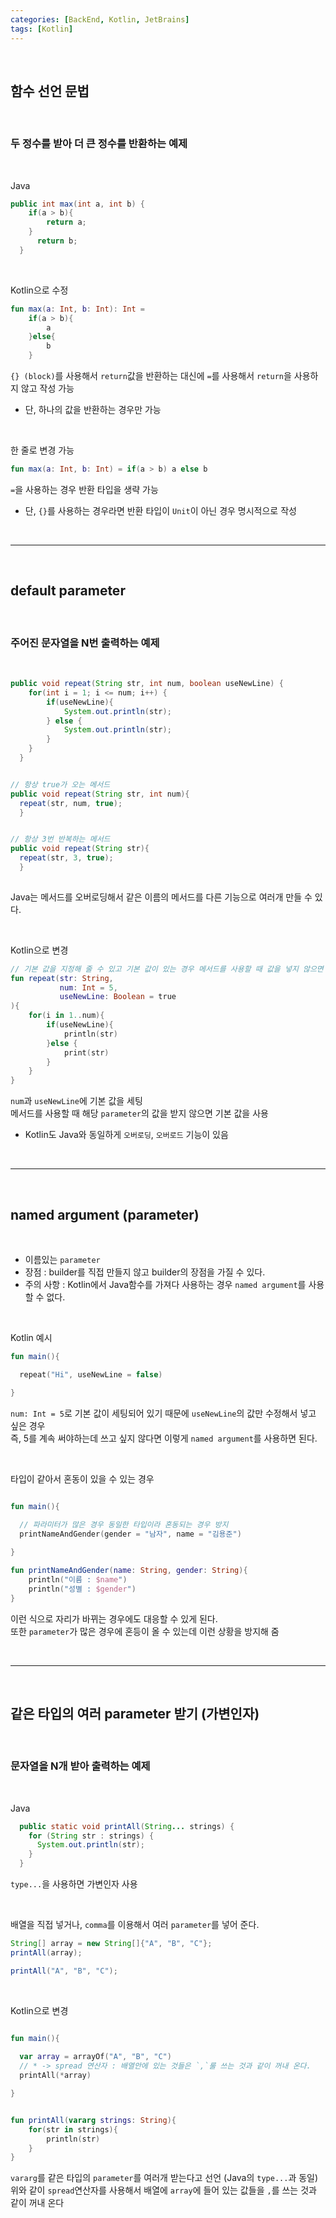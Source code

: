 ```yaml
---
categories: [BackEnd, Kotlin, JetBrains]
tags: [Kotlin]
---
```


<br>

## 함수 선언 문법

<br>

### 두 정수를 받아 더 큰 정수를 반환하는 예제

<br>

Java
```java
public int max(int a, int b) {
    if(a > b){
        return a;
    }
      return b;
  }
```

<br>

Kotlin으로 수정
```kotlin
fun max(a: Int, b: Int): Int =
    if(a > b){
        a
    }else{
        b
    }
```
`{} (block)`를 사용해서 `return`값을 반환하는 대신에 `=`를 사용해서 `return`을 사용하지 않고 작성 가능
  - 단, 하나의 값을 반환하는 경우만 가능 

<br>

한 줄로 변경 가능
```kotlin
fun max(a: Int, b: Int) = if(a > b) a else b
```
`=`을 사용하는 경우 반환 타입을 생략 가능
  - 단, `{}`를 사용하는 경우라면 반환 타입이 `Unit`이 아닌 경우 명시적으로 작성

<br>

---

<br>

## default parameter

<br>

### 주어진 문자열을 N번 출력하는 예제

<br>

```java
public void repeat(String str, int num, boolean useNewLine) {
    for(int i = 1; i <= num; i++) {
        if(useNewLine){
            System.out.println(str);
        } else {
            System.out.println(str);
        }
    }
  }


// 항상 true가 오는 메서드
public void repeat(String str, int num){
  repeat(str, num, true);
  }


// 항상 3번 반복하는 메서드
public void repeat(String str){
  repeat(str, 3, true);
  }
  
```
Java는 메서드를 오버로딩해서 같은 이름의 메서드를 다른 기능으로 여러개 만들 수 있다.

<br>

Kotlin으로 변경
```kotlin
// 기본 값을 지정해 줄 수 있고 기본 값이 있는 경우 메서드를 사용할 때 값을 넣지 않으면 기본 값을 사용
fun repeat(str: String,
           num: Int = 5,
           useNewLine: Boolean = true
){
    for(i in 1..num){
        if(useNewLine){
            println(str)
        }else {
            print(str)
        }
    }
}
```
`num`과 `useNewLine`에 기본 값을 세팅   
메서드를 사용할 때 해당 `parameter`의 값을 받지 않으면 기본 값을 사용
  - Kotlin도 Java와 동일하게 `오버로딩`, `오버로드` 기능이 있음

<br>

---

<br>

## named argument (parameter)

<br>

- 이름있는 `parameter`
- 장점 : builder를 직접 만들지 않고 builder의 장점을 가질 수 있다.
- 주의 사항 : Kotlin에서 Java함수를 가져다 사용하는 경우 `named argument`를 사용할 수 없다.

<br>

Kotlin 예시
```kotlin
fun main(){

  repeat("Hi", useNewLine = false)

}
```
`num: Int = 5`로 기본 값이 세팅되어 있기 때문에 `useNewLine`의 값만 수정해서 넣고 싶은 경우  
즉, 5를 계속 써야하는데 쓰고 싶지 않다면 이렇게 `named argument`를 사용하면 된다.

<br>

타입이 같아서 혼동이 있을 수 있는 경우
```kotlin

fun main(){
    
  // 파라미터가 많은 경우 동일한 타입이라 혼동되는 경우 방지
  printNameAndGender(gender = "남자", name = "김용준")

}

fun printNameAndGender(name: String, gender: String){
    println("이름 : $name")
    println("성별 : $gender")
}
```
이런 식으로 자리가 바뀌는 경우에도 대응할 수 있게 된다.  
또한 `parameter`가 많은 경우에 혼등이 올 수 있는데 이런 상황을 방지해 줌

<br>

---

<br>

## 같은 타입의 여러 parameter 받기 (가변인자)

<br>

### 문자열을 N개 받아 출력하는 예제

<br>

Java
```java
  public static void printAll(String... strings) {
    for (String str : strings) {
      System.out.println(str);
    }
  }
```
`type...`을 사용하면 가변인자 사용

<br>

배열을 직접 넣거나, `comma`를 이용해서 여러 `parameter`를 넣어 준다.
```java
String[] array = new String[]{"A", "B", "C"};
printAll(array);

printAll("A", "B", "C");
```

<br>

Kotlin으로 변경
```kotlin

fun main(){
    
  var array = arrayOf("A", "B", "C")
  // * -> spread 연산자 : 배열안에 있는 것들은 `,`룰 쓰는 것과 같이 꺼내 온다.
  printAll(*array)

}


fun printAll(vararg strings: String){
    for(str in strings){
        println(str)
    }
}
```
`vararg`를 같은 타입의 `parameter`를 여러개 받는다고 선언 (Java의 `type...`과 동일)  
위와 같이 `spread`연산자를 사용해서 배열에 `array`에 들어 있는 값들을 `,`를 쓰는 것과 같이 꺼내 온다
